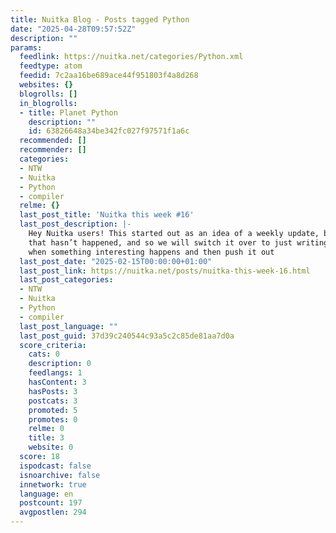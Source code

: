 ```yaml
---
title: Nuitka Blog - Posts tagged Python
date: "2025-04-28T09:57:52Z"
description: ""
params:
  feedlink: https://nuitka.net/categories/Python.xml
  feedtype: atom
  feedid: 7c2aa16be689ace44f951803f4a8d268
  websites: {}
  blogrolls: []
  in_blogrolls:
  - title: Planet Python
    description: ""
    id: 63826648a34be342fc027f97571f1a6c
  recommended: []
  recommender: []
  categories:
  - NTW
  - Nuitka
  - Python
  - compiler
  relme: {}
  last_post_title: 'Nuitka this week #16'
  last_post_description: |-
    Hey Nuitka users! This started out as an idea of a weekly update, but
    that hasn’t happened, and so we will switch it over to just writing up
    when something interesting happens and then push it out
  last_post_date: "2025-02-15T00:00:00+01:00"
  last_post_link: https://nuitka.net/posts/nuitka-this-week-16.html
  last_post_categories:
  - NTW
  - Nuitka
  - Python
  - compiler
  last_post_language: ""
  last_post_guid: 37d39c240544c93a5c2c85de81aa7d0a
  score_criteria:
    cats: 0
    description: 0
    feedlangs: 1
    hasContent: 3
    hasPosts: 3
    postcats: 3
    promoted: 5
    promotes: 0
    relme: 0
    title: 3
    website: 0
  score: 18
  ispodcast: false
  isnoarchive: false
  innetwork: true
  language: en
  postcount: 197
  avgpostlen: 294
---
```

